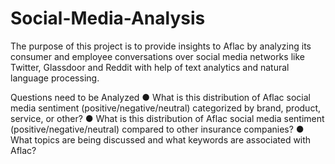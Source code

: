 # Social-Media-Analysis

The purpose of this project is to provide insights to Aflac by analyzing its consumer and employee conversations over social media networks like Twitter, Glassdoor and Reddit with help of text analytics and natural language processing.

Questions need to be Analyzed
●	What is this distribution of Aflac social media sentiment (positive/negative/neutral) categorized by brand, product, service, or other?
●	 What is this distribution of Aflac social media sentiment (positive/negative/neutral) compared to other insurance companies?
●	What topics are being discussed and what keywords are associated with Aflac?


